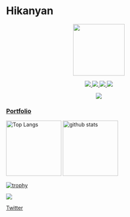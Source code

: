 # Hikanyan

<p align="center">
  <img width="140" src="https://user-images.githubusercontent.com/6661165/91657958-61b4fd00-eb00-11ea-9def-dc7ef5367e34.png" />  
</p>

<p align="center">
  <a href="https://github.com/Hikanyan/github-profile-trophy/issues">
    <img src="https://img.shields.io/github/issues/Hikanyan/github-profile-trophy"/> 
  </a>
  <a href="https://github.com/Hikanyan/github-profile-trophy/network/members">
    <img src="https://img.shields.io/github/forks/Hikanyan/github-profile-trophy"/> 
  </a>  
  <a href="https://github.com/Hikanyan/github-profile-trophy/stargazers">
    <img src="https://img.shields.io/github/stars/Hikanyan/github-profile-trophy"/> 
  </a>
    <a href="https://github.com/Hikanyan/github-profile-trophy/LICENSE">
    <img src="https://img.shields.io/github/license/Hikanyan/github-profile-trophy"/> 
  </a>
</p>
<p align="center">
  </a>
    <a href="[[https://twitter.com/intent/tweet?text=Add%20dynamically%20generated%20GitHub%20Trophy%20on%20your%20readme%0D%0A&url=https%3A%2F%2Fgithub.com%2Fryo-ma%2Fgithub-profile-trophy](https://twitter.com/KoiiroHikanyan)](https://twitter.com/KoiiroHikanyan)">
    <img src="https://img.shields.io/twitter/url?style=social&url=https%3A%2F%2Fgithub.com%2Fryo-ma%2Fgithub-profile-trophy"/> 
  </a>
</p>

### [Portfolio](URL)
<p align="left"> 
  <img alt="Top Langs" height="150px" src="https://github-readme-stats.vercel.app/api/top-langs/?username=Hikanyan&layout=compact&count_private=true&show_icons=true&theme=dark" />
  <img alt="github stats" height="150px" src="https://github-readme-stats.vercel.app/api?username=Hikanyan&count_private=true&show_icons=true&show_icons=true&theme=tokyonight" />
</p>

[![trophy](https://github-profile-trophy.vercel.app/?username=Hikanyan&theme=dracula)](https://github.com/ryo-ma/github-profile-tokyonight)

![](https://github-profile-summary-cards.vercel.app/api/cards/profile-details?username=Hikanyan&theme=tokyonight)

[Twitter](https://twitter.com/KoiiroHikanyan)
